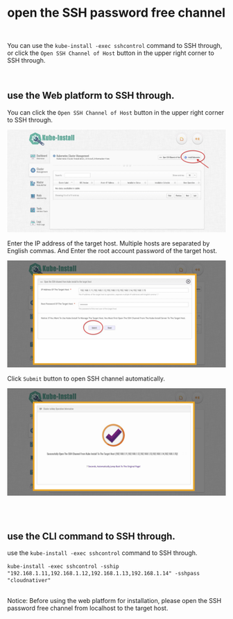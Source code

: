 
# open the SSH password free channel

<br>

You can use the `kube-install -exec sshcontrol` command to SSH through, or click the `Open SSH Channel of Host` button in the upper right corner to SSH through.

<br>

## use the Web platform to SSH through.

You can click the `Open SSH Channel of Host` button in the upper right corner to SSH through.

![kube-dashboard](images/webinstall001.jpg)

Enter the IP address of the target host. Multiple hosts are separated by English commas. And Enter the root account password of the target host.

![kube-dashboard](images/webssh002.jpg)

Click `Submit` button to open SSH channel automatically.

![kube-dashboard](images/webssh003.jpg)

<br>
<br>

## use the CLI command to SSH through.


use the `kube-install -exec sshcontrol` command to SSH through.

```
kube-install -exec sshcontrol -sship "192.168.1.11,192.168.1.12,192.168.1.13,192.168.1.14" -sshpass "cloudnativer"
```

<br>
Notice: Before using the web platform for installation, please open the SSH password free channel from localhost to the target host.

<br>
<br>

